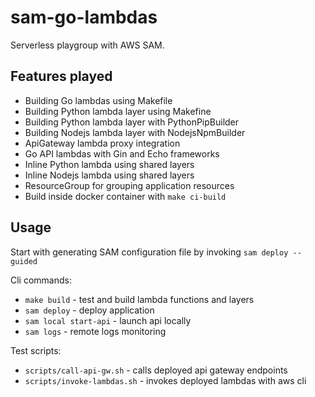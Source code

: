 # sam-go-lambdas

Serverless playgroup with AWS SAM.

## Features played

- Building Go lambdas using Makefile
- Building Python lambda layer using Makefine
- Building Python lambda layer with PythonPipBuilder
- Building Nodejs lambda layer with NodejsNpmBuilder
- ApiGateway lambda proxy integration
- Go API lambdas with Gin and Echo frameworks
- Inline Python lambda using shared layers
- Inline Nodejs lambda using shared layers
- ResourceGroup for grouping application resources
- Build inside docker container with `make ci-build`

## Usage

Start with generating SAM configuration file by invoking `sam deploy --guided`

Cli commands:

- `make build` - test and build lambda functions and layers
- `sam deploy` - deploy application
- `sam local start-api` - launch api locally
- `sam logs` - remote logs monitoring

Test scripts:

- `scripts/call-api-gw.sh` - calls deployed api gateway endpoints
- `scripts/invoke-lambdas.sh` - invokes deployed lambdas with aws cli

